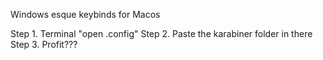 Windows esque keybinds for Macos

Step 1. Terminal "open .config"
Step 2. Paste the karabiner folder in there
Step 3. Profit???
